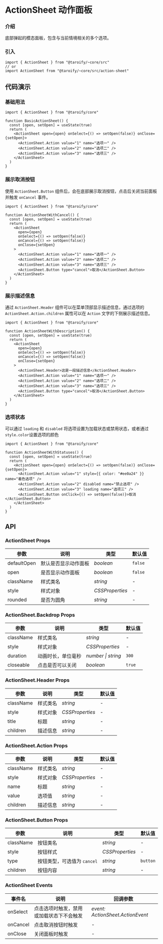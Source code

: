 # ActionSheet 动作面板

### 介绍

底部弹起的模态面板，包含与当前情境相关的多个选项。

### 引入

```tsx
import { ActionSheet } from "@taroify/~core/src"
// or
import ActionSheet from "@taroify/~core/src/action-sheet"
```

## 代码演示

### 基础用法

```tsx
import { ActionSheet } from "@taroify/core"

function BasicActionSheet() {
  const [open, setOpen] = useState(true)
  return (
    <ActionSheet open={open} onSelect={() => setOpen(false)} onClose={setOpen}>
      <ActionSheet.Action value="1" name="选项一" />
      <ActionSheet.Action value="2" name="选项二" />
      <ActionSheet.Action value="3" name="选项三" />
    </ActionSheet>
  )
}
```

### 展示取消按钮

使用 `ActionSheet.Button` 组件后，会在底部展示取消按钮，点击后关闭当前面板并触发 `onCancel` 事件。

```tsx
import { ActionSheet } from "@taroify/core"

function ActionSheetWithCancel() {
  const [open, setOpen] = useState(true)
  return (
    <ActionSheet
      open={open}
      onSelect={() => setOpen(false)}
      onCancel={() => setOpen(false)}
      onClose={setOpen}
    >
      <ActionSheet.Action value="1" name="选项一" />
      <ActionSheet.Action value="2" name="选项二" />
      <ActionSheet.Action value="3" name="选项三" />
      <ActionSheet.Button type="cancel">取消</ActionSheet.Button>
    </ActionSheet>
  )
}
```

### 展示描述信息

通过 `ActionSheet.Header` 组件可以在菜单顶部显示描述信息，通过选项的 `ActionSheet.Action.children` 属性可以在 `Action` 文字的下侧展示描述信息。

```tsx
import { ActionSheet } from "@taroify/core"

function ActionSheetWithDescription() {
  const [open, setOpen] = useState(true)
  return (
    <ActionSheet
      open={open}
      onSelect={() => setOpen(false)}
      onCancel={() => setOpen(false)}
      onClose={setOpen}
    >
      <ActionSheet.Header>这是一段描述信息</ActionSheet.Header>
      <ActionSheet.Action value="1" name="选项一" />
      <ActionSheet.Action value="2" name="选项二" />
      <ActionSheet.Action value="3" name="选项三" />
      <ActionSheet.Button type="cancel">取消</ActionSheet.Button>
    </ActionSheet>
  )
}
```

### 选项状态

可以通过 `loading` 和 `disabled` 将选项设置为加载状态或禁用状态，或者通过`style.color`设置选项的颜色

```tsx
import { ActionSheet } from "@taroify/core"

function ActionSheetWithStatuses() {
  const [open, setOpen] = useState(true)
  return (
    <ActionSheet open={open} onSelect={() => setOpen(false)} onClose={setOpen}>
      <ActionSheet.Action value="1" style={{ color: "#ee0a24" }} name="着色选项" />
      <ActionSheet.Action value="2" disabled name="禁止选项" />
      <ActionSheet.Action value="3" loading name="选项三" />
      <ActionSheet.Button onClick={() => setOpen(false)}>取消</ActionSheet.Button>
    </ActionSheet>
  )
}
```

## API

### ActionSheet Props

| 参数 | 说明 | 类型 | 默认值 |
| --- | --- | --- | --- |
| defaultOpen | 默认是否显示动作面板 | _boolean_ | `false` |
| open      | 是否显示动作面板 | _boolean_ | `false` |
| className | 样式类名 | _string_ | - |
| style     | 样式对象 | _CSSProperties_ | - |
| rounded   | 是否为圆角 | _string_ | - |

### ActionSheet.Backdrop Props

| 参数 | 说明 | 类型 | 默认值 |
| --- | --- | --- | --- |
| className | 样式类名 | _string_        | - |
| style     | 样式对象 | _CSSProperties_ | - |
| duration  | 动画时长，单位毫秒 | _number \| string_ | `300` |
| closeable | 点击是否可以关闭  | _boolean_ | `true` |

### ActionSheet.Header Props

| 参数 | 说明 | 类型 | 默认值 |
| --- | --- | --- | --- |
| className | 样式类名 | _string_        | - |
| style     | 样式对象 | _CSSProperties_ | - |
| title     | 标题    | _string_        | - |
| children  | 描述信息 | _string_        | - |

### ActionSheet.Action Props

| 参数 | 说明 | 类型 | 默认值 |
| --- | --- | --- | --- |
| className | 样式类名 | _string_        | - |
| style     | 样式对象 | _CSSProperties_ | - |
| name      | 标题    | _string_        | - |
| value     | 选项值  | _string_        | - |
| children  | 描述信息 | _string_        | - |

### ActionSheet.Button Props

| 参数 | 说明 | 类型 | 默认值 |
| --- | --- | --- | --- |
| className | 按钮类名 | _string_        | - |
| style     | 按钮样式 | _CSSProperties_ | - |
| type      | 按钮类型，可选值为 `cancel`  | _string_ | `button` |
| children  | 按钮内容 | _string_        | - |

### ActionSheet Events

| 事件名 | 说明 | 回调参数 |
| --- | --- | --- |
| onSelect | 点击选项时触发，禁用或加载状态下不会触发 | _event: ActionSheet.ActionEvent_ |
| onCancel | 点击取消按钮时触发 | - |
| onClose | 关闭面板时触发 | - |

